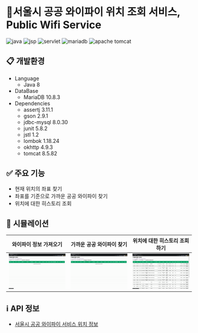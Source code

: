 # 🎯서울시 공공 와이파이 위치 조회 서비스, Public Wifi Service

![java](https://img.shields.io/badge/JAVA-007396?style=flat&logo=java&logoColor=white)
![jsp](https://img.shields.io/badge/JSP-F9A03C?style=flat&logo=java&logoColor=white)
![servlet](https://img.shields.io/badge/Servlet-F16822?style=flat&logo=java&logoColor=white)
![mariadb](https://img.shields.io/badge/mariaDB-003545?style=flat&logo=mariaDB&logoColor=white)
![apache tomcat](https://img.shields.io/badge/apache_tomcat-F8DC75?style=flat&logo=apachetomcat&logoColor=white)

## 📋 개발환경

* Language
    * Java 8
* DataBase
    * MariaDB 10.8.3
* Dependencies
    * assertj 3.11.1
    * gson 2.9.1
    * jdbc-mysql 8.0.30
    * junit 5.8.2
    * jstl 1.2
    * lombok 1.18.24
    * okhttp 4.9.3
    * tomcat 8.5.82

## ✅ 주요 기능
-  현재 위치의 좌표 찾기
-  좌표를 기준으로 가까운 공공 와이파이 찾기
-  위치에 대한 히스토리 조회

## 📀 시뮬레이션

| 와이파이 정보 가져오기 | 가까운 공공 와이파이 찾기         | 위치에 대한 히스토리 조회하기 |
|------|------------------------|------------------|
|![와이파이 정보 가져오기](./getWifiList.gif)| ![좌표 찾기 및 좌표를 기반한 가까운 공공 와이파이 찾기](./getNearWifiList.gif) |![위치에 대한 히스토리 조회](./getHistory.gif)|

## ℹ️ API 정보

* [서울시 공공 와이파이 서비스 위치 정보](https://data.seoul.go.kr/dataList/OA-20883/S/1/datasetView.do)

